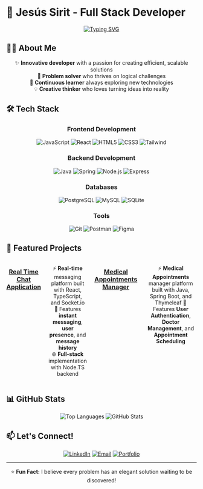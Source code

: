 # 🚀 Jesús Sirit - Full Stack Developer

<div align="center">

[![Typing SVG](https://readme-typing-svg.herokuapp.com?font=Fira+Code&pause=1000&color=52BBDA&center=true&width=435&lines=FullStack+Developer;Associate+Degree+in+Computer+Science;Love+to+learn+new+stuffs...+;Passionate+Coder)](https://git.io/typing-svg)

</div>

## 👨‍💻 About Me

<div align="center">

✨ **Innovative developer** with a passion for creating efficient, scalable solutions  
🧠 **Problem solver** who thrives on logical challenges  
🚀 **Continuous learner** always exploring new technologies  
💡 **Creative thinker** who loves turning ideas into reality  

</div>

## 🛠️ Tech Stack

<div align="center">

### **Frontend Development**
![JavaScript](https://img.shields.io/badge/-JavaScript-F7DF1E?style=flat-square&logo=javascript&logoColor=black)
![React](https://img.shields.io/badge/-React-61DAFB?style=flat-square&logo=react&logoColor=black)
![HTML5](https://img.shields.io/badge/-HTML5-E34F26?style=flat-square&logo=html5&logoColor=white)
![CSS3](https://img.shields.io/badge/-CSS3-1572B6?style=flat-square&logo=css3&logoColor=white)
![Tailwind](https://img.shields.io/badge/-Tailwind_CSS-38B2AC?style=flat-square&logo=tailwind-css&logoColor=white)

### **Backend Development**
![Java](https://img.shields.io/badge/-Java-007396?style=flat-square&logo=java&logoColor=white)
![Spring](https://img.shields.io/badge/-Spring-6DB33F?style=flat-square&logo=spring&logoColor=white)
![Node.js](https://img.shields.io/badge/-Node.js-339933?style=flat-square&logo=node.js&logoColor=white)
![Express](https://img.shields.io/badge/-Express-000000?style=flat-square&logo=express&logoColor=white)

### **Databases**
![PostgreSQL](https://img.shields.io/badge/-PostgreSQL-336791?style=flat-square&logo=postgresql&logoColor=white)
![MySQL](https://img.shields.io/badge/-MySQL-4479A1?style=flat-square&logo=mysql&logoColor=white)
![SQLite](https://img.shields.io/badge/-SQLite-003B57?style=flat-square&logo=sqlite&logoColor=white)

### **Tools**
![Git](https://img.shields.io/badge/-Git-F05032?style=flat-square&logo=git&logoColor=white)
![Postman](https://img.shields.io/badge/-Postman-FF6C37?style=flat-square&logo=postman&logoColor=white)
![Figma](https://img.shields.io/badge/-Figma-F24E1E?style=flat-square&logo=figma&logoColor=white)

</div>

## 🚀 Featured Projects

<div align="center" style="display: flex; gap: 20px;">

### [Real Time Chat Application](https://github.com/Jesus24-Dev/real-time-chat-ReactTS-Socket.io)
⚡ **Real-time** messaging platform built with React, TypeScript, and Socket.io  
🔧 Features **instant messaging**, **user presence**, and **message history**  
🌐 **Full-stack** implementation with Node.TS backend  


### [Medical Appointments Manager](https://github.com/Jesus24-Dev/SpringBoot-Medical-Appointments-Manager)
⚡ **Medical Appointments** manager platform built with Java, Spring Boot, and Thymeleaf
🔧 Features **User Authentication**, **Doctor Management**, and **Appointment Scheduling**  

</div>

## 📊 GitHub Stats

<div align="center">

![Top Languages](https://github-readme-stats.vercel.app/api/top-langs/?username=Jesus24-Dev&layout=compact&theme=holi&hide_border=true)
![GitHub Stats](https://github-readme-stats.vercel.app/api?username=Jesus24-Dev&show_icons=true&theme=holi&hide_border=true)

</div>

## 📫 Let's Connect!

<div align="center">

[![LinkedIn](https://img.shields.io/badge/-LinkedIn-0077B5?style=for-the-badge&logo=linkedin&logoColor=white)](https://www.linkedin.com/in/jesús-sirit-b94037266/)
[![Email](https://img.shields.io/badge/-Email-D14836?style=for-the-badge&logo=gmail&logoColor=white)](mailto:siritjesus24@gmail.com)
[![Portfolio](https://img.shields.io/badge/-Portfolio-4285F4?style=for-the-badge&logo=google-chrome&logoColor=white)](https://jesus24dev.com)

</div>

---

<div align="center">

⭐ **Fun Fact:** I believe every problem has an elegant solution waiting to be discovered!  

</div>
